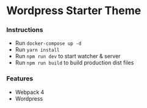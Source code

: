 # Wordpress Starter Theme

### Instructions
- Run `docker-compose up -d`
- Run `yarn install`
- Run `npm run dev` to start watcher & server
- Run `npm run build` to build production dist files

### Features
- Webpack 4
- Wordpress
